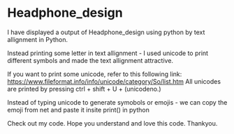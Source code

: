 # Headphone_design
I have displayed a output of Headphone_design using python by text allignment in Python. 

Instead printing some letter in text allignment - I used unicode to print different symbols 
and made the text allignment attractive.

If you want to print some unicode, refer to this following link: https://www.fileformat.info/info/unicode/category/So/list.htm
All unicodes are printed by pressing ctrl + shift + U + (unicodeno.)

Instead of typing unicode to generate symobols or emojis - we can copy the emoji from net
and paste it insite print() in python

Check out my code.
Hope you understand and love this code.
Thankyou.
